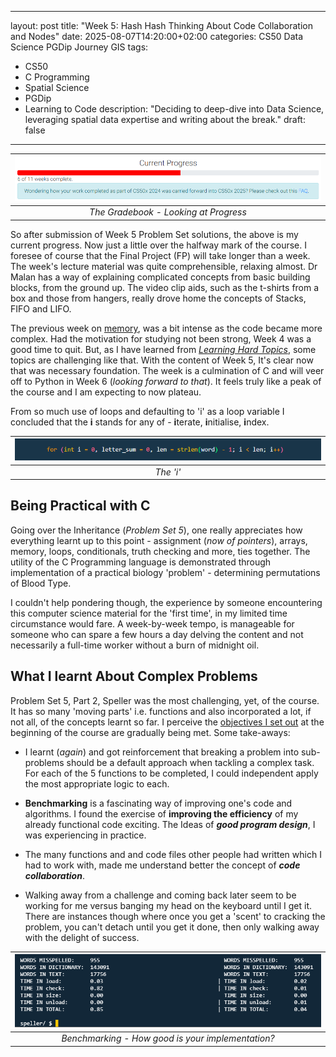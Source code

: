 



---
 layout: post
 title: "Week 5: Hash Hash Thinking About Code Collaboration and Nodes"
date: 2025-08-07T14:20:00+02:00
 categories: CS50 Data Science PGDip Journey GIS
 tags: 
 - CS50
 - C Programming
 - Spatial Science
 - PGDip
 - Learning to Code
 description: "Deciding to deep-dive into Data Science, leveraging spatial data expertise and writing about the break." 
 draft: false
--- 
| <img src="/images/progress_week_5_of_11.png" alt="Pogress Bar"/> |
|:--:|
| *The Gradebook - Looking at Progress* |

So after submission of Week 5 Problem Set solutions, the above is my current progress. Now just a little over the halfway mark of the course. I foresee of course that the Final Project (FP) will take longer than a week. The week's lecture material was quite comprehensible, relaxing almost. Dr Malan has a way of explaining complicated concepts from basic building blocks, from the ground up. The video clip aids, such as the t-shirts from a box and those from hangers, really drove home the concepts of Stacks, FIFO and LIFO.

The previous week on [memory](https://erickndava.github.io/cs50/data/science/pgdip/journey/gis/2025/07/31/Week-4-Pointers-Memory-and-16-Digits-to-Work-With/), was a bit intense as the code became more complex. Had the motivation for studying not been strong, Week 4 was a good time to quit. But, as I have learned from *[Learning Hard Topics](https://erickndava.github.io/cs50/data/science/pgdip/journey/gis/2025/07/31/Week-4-Pointers-Memory-and-16-Digits-to-Work-With/)*, some topics are challenging like that. With the content of Week 5, It's clear now that was necessary foundation. The week is a culmination of C and will veer off to Python in Week 6 (*looking forward to that*). It feels truly like a peak of the course and I am expecting to now plateau. 

From so much use of loops and defaulting to 'i' as a loop variable I concluded that the **i** stands for any of - **i**terate, **i**nitialise, **i**ndex.

| <img src="/images/iterator.png" alt="For Loop"/> |
|:--:|
| *The 'i'* |


## Being Practical with C


Going over the Inheritance (*Problem Set 5*),  one really appreciates how everything learnt up to this point - assignment (*now of pointers*), arrays, memory, loops, conditionals, truth checking and more, ties together. The utility of the C Programming language is demonstrated through implementation of a practical biology 'problem' - determining permutations of Blood Type.

I couldn't help pondering though, the experience by someone encountering this computer science material for the 'first time', in my limited time circumstance would fare. A week-by-week tempo,  is manageable  for someone who can spare a few hours a day delving the content and not necessarily a full-time worker without a burn of midnight oil.

## What I learnt About Complex Problems

Problem Set 5, Part 2, Speller was the most challenging, yet, of the course. It has so many 'moving parts' i.e. functions and also incorporated a lot, if not all, of the concepts learnt so far.  I perceive the [objectives I set out](https://erickndava.github.io/cs50/data-science/pgdip-journey/2025/06/15/Why-I-Took-Harvard's-CS50-as-a-Mid-Career-Spatial-Scientist/) at the beginning of the course are gradually being met. Some take-aways:

- I learnt (*again*) and got reinforcement that breaking a problem into sub-problems should be a default approach when tackling a complex task. For each of the 5 functions to be completed, I could independent  apply the most appropriate logic to each.

- **Benchmarking** is a fascinating way of improving one's code and algorithms. I found the exercise of **improving the efficiency** of my already functional code exciting. The Ideas of ***good program design***, I was experiencing in practice.

- The many functions and and code files other people had written which I had to work with, made me understand better the concept of ***code collaboration***.

- Walking away from a challenge and coming back later seem to be working for me versus banging my head on the keyboard until I get it. There are instances though where once you get a 'scent' to cracking the problem, you can't detach until you get it done, then only walking away with the delight of success.

| <img src="/images/benchmarking.png" alt="Benchmarking Image"/> |
|:--:|
| *Benchmarking - How good is your implementation?* |
